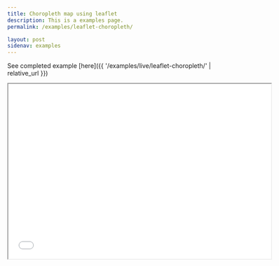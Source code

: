 ```yaml
---
title: Choropleth map using leaflet
description: This is a examples page.
permalink: /examples/leaflet-choropleth/

layout: post
sidenav: examples
---
```


See completed example [here]({{ '/examples/live/leaflet-choropleth/' | relative_url }})

<iframe height="400" width="600" src="{{ '/examples/live/leaflet-choropleth/' | relative_url }}"></iframe>